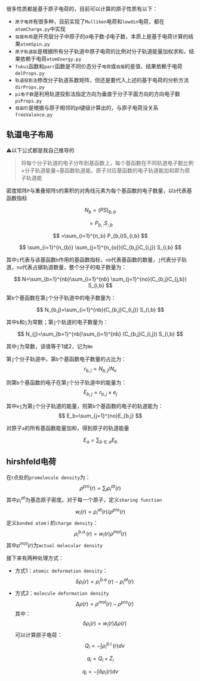 很多性质都是基于原子电荷的，目前可以计算的原子性质有以下：
- `原子电荷`有很多种，目前实现了`Mulliken`电荷和`lowdin`电荷，都在`atomCharge.py`中实现
- `自旋布局`是开壳层分子中原子的α电子数-β电子数，本质上是基于电荷计算的结果`atomSpin.py`
- `原子轨道能`是根据所有分子轨道中原子电荷的比例对分子轨道能量加权求和，结果依赖于电荷`atomEnergy.py`
- `fukui`函数和`parr`函数是不同价态分子`电荷`或`自旋`的差值，结果依赖于电荷`delProps.py`
- `轨道投影法`修改分子轨道系数矩阵，但还是要代入上述的基于电荷的分析方法`dirProps.py`
- `pi电子数`是利用轨道投影法指定方向为垂直于分子平面方向的方向电子数`piProps.py`
- `自由价`是根据与原子相邻的pi键级计算出的，与原子电荷没关系`freeValence.py`

## 轨道电子布局
⚠以下公式都是我自己推导的
> 将每个分子轨道的电子分布到基函数上，每个基函数在不同轨道电子数比例×分子轨道能量=基函数轨道能，原子对应基函数的电子轨道能加和即为原子轨道能

密度矩阵`P`与重叠矩阵`S`的乘积的对角线元素为每个基函数的电子数量，以`b`代表基函数指标

$$
N_b=(PS)_{b,b}
$$

$$
=P_{b,:}S_{:,b}
$$

$$
=\sum_{i=1}^{n_b} P_{b,i}S_{i,b}
$$

$$
\sum_{i=1}^{n_{b}} \sum_{j=1}^{n_{o}}(C_{b,j}C_{i,j}) S_{i,b}
$$

其中`i`代表与该基函数`b`作用的基函数指标，`nb`代表基函数的数量，`j`代表分子轨道，`no`代表占据轨道数量，整个分子的电子数量为：

$$
N=\sum_{b=1}^{nb}\sum_{i=1}^{nb} \sum_{j=1}^{no}(C_{b,j}C_{j,b}) S_{i,b}
$$

第`b`个基函数在第`j`个分子轨道中的电子数量为：

$$
N_{b,j}=\sum_{i=1}^{nb}(C_{b,j}C_{i,j}) S_{i,b}
$$

其中`b`和`j`为常数；第`j`个轨道的电子数量为：

$$
N_{j}=\sum_{b=1}^{nb}\sum_{i=1}^{nb} (C_{b,j}C_{i,j}) S_{i,b}
$$

其中`j`为常数，该值等于1或2，记为`Ne`

第`j`个分子轨道中，第`b`个基函数电子数量的占比为：
$$
r_{b,j}=N_{b,j}/N_{e}
$$

则第`b`个基函数的电子在第`j`个分子轨道中的能量为：
$$
E_{b,j}=r_{b,j}\times e_j
$$

其中`ej`为第`j`个分子轨道的能量，则第`b`个基函数的电子的轨道能为：
$$
E_b=\sum_{j=1}^{no}E_{b,j}
$$

对原子`a`的所有基函数能量加和，得到原子的轨道能量

$$
E_a=\sum_{b∈a}E_b
$$

## hirshfeld电荷

在r点处的`promolecule density`为：
$$
\rho ^{pro}(r)=\sum_{i}\rho _i^{at}(r)
$$
其中$\rho _i^{at}$为基态原子密度。对于每一个原子，定义`sharing function`
$$
w_i(r)=\rho _i^{at}(r)/\rho ^{pro}(r)
$$
定义`bonded atom` i 的`charge density`：
$$
\rho _i^{b.a.}(r)=w_i(r)\rho ^{mol}(r)
$$
其中$\rho ^{mol}(r)$为`actual molecular density`

接下来有两种处理方式：
- 方式1：`atomic deformation density`：
$$
\delta \rho _i(r) =\rho _i^{b.a.}(r)-\rho _i^{at}(r)
$$
- 方式2：`molecule deformation density`
$$
\Delta  \rho (r) =\rho ^{mol}(r)-\rho ^{pro}(r)
$$
其中：
$$
\delta \rho_i (r) =w_i(r)\Delta \rho (r)
$$
可以计算原子电荷：
$$Q_i=-\int \rho _i^{b.i.}(r)dv$$

$$q_i=Q_i+Z_i$$

$$q_i=-\int \delta \rho _i(r)dv$$